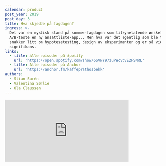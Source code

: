 ```yaml
---
calendar: product
post_year: 2019
post_day: 3
title: Hva skjedde på fagdagen?
ingress: >-
  Det var en mystisk stand på sommer-fagdagen som tilsynelatende ønsket å
  A/B-teste en ny ansattliste-app... Men hva var det egentlig som ble testet? Vi
  snakker litt om hypotesetesting, design av eksperimenter og er så vidt innom
  signifikans.
links:
  - title: Alle episoder på Spotify
    url: 'https://open.spotify.com/show/6SVNY97zuPWcVdvE2FSNRL'
  - title: Alle episoder på Anchor
    url: 'https://anchor.fm/kaffeprathosbekk'
authors:
  - Stian Surén
  - Valentina Sørlie
  - Ola Claussen
---
```


<iframe src="https://anchor.fm/kaffeprathosbekk/embed/episodes/--e94rjg" height="200px" width="400px" frameborder="0" scrolling="no"></iframe>
